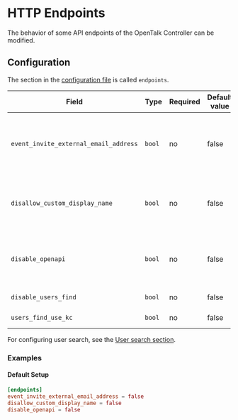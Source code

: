 # HTTP Endpoints

The behavior of some API endpoints of the OpenTalk Controller can be modified.

## Configuration

The section in the [configuration file](configuration.md) is called `endpoints`.

| Field                                 | Type   | Required | Default value | Description                                                                                                                                                                        |
| ------------------------------------- | ------ | -------- | ------------- | ---------------------------------------------------------------------------------------------------------------------------------------------------------------------------------- |
| `event_invite_external_email_address` | `bool` | no       | false         | Affects the `POST /events/{event_id}/invites` endpoint and allows users to invite email addresses that are unknown to the Controller or the [user search backend](user_search.md). |
| `disallow_custom_display_name`        | `bool` | no       | false         | Enforces the display name that was provided by Keycloak and disallows users to change their display names via the `PATCH /users/me` endpoint.                                      |
| `disable_openapi`                     | `bool` | no       | false         | Disables the `GET /v1/openapi.json` and `GET /swagger` endpoints which serve information about the OpenTalk controller WebAPI.                                                     |
| `disable_users_find`                  | `bool` | no       | false         | :warning: Deprecated. Configure [user search](user_search.md) instead.                                                                                                             |
| `users_find_use_kc`                   | `bool` | no       | false         | :warning: Deprecated. Configure [user search](user_search.md) instead.                                                                                                             |

For configuring user search, see the [User search section](user_search.md).

### Examples

#### Default Setup

```toml
[endpoints]
event_invite_external_email_address = false
disallow_custom_display_name = false
disable_openapi = false
```
